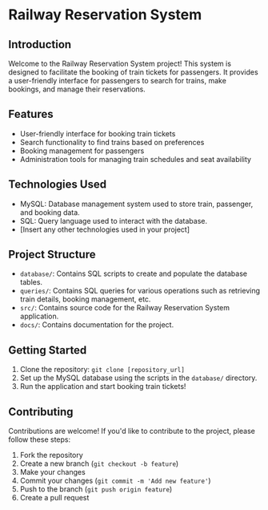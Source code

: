 # Railway Reservation System

## Introduction
Welcome to the Railway Reservation System project! This system is designed to facilitate the booking of train tickets for passengers. It provides a user-friendly interface for passengers to search for trains, make bookings, and manage their reservations.

## Features
- User-friendly interface for booking train tickets
- Search functionality to find trains based on preferences
- Booking management for passengers
- Administration tools for managing train schedules and seat availability

## Technologies Used
- MySQL: Database management system used to store train, passenger, and booking data.
- SQL: Query language used to interact with the database.
- [Insert any other technologies used in your project]

## Project Structure
- `database/`: Contains SQL scripts to create and populate the database tables.
- `queries/`: Contains SQL queries for various operations such as retrieving train details, booking management, etc.
- `src/`: Contains source code for the Railway Reservation System application.
- `docs/`: Contains documentation for the project.

## Getting Started
1. Clone the repository: `git clone [repository_url]`
2. Set up the MySQL database using the scripts in the `database/` directory.
3. Run the application and start booking train tickets!


## Contributing
Contributions are welcome! If you'd like to contribute to the project, please follow these steps:
1. Fork the repository
2. Create a new branch (`git checkout -b feature`)
3. Make your changes
4. Commit your changes (`git commit -m 'Add new feature'`)
5. Push to the branch (`git push origin feature`)
6. Create a pull request
